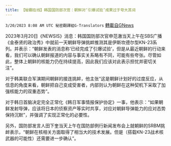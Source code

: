 ```yaml
---
title: 【秘翻在线】韩国国防部次官：朝鲜对‘引爆试验’成果过于夸大其词
---
```

`3/20/2023 8:08 AM UTC 秘密翻譯組G-Translators` [轉載自GNews](https://gnews.org/articles/1029228)

2023年3月20日《NEWSIS》消息：韩国国防部次官申范澈当天上午在SBS广播《金泰贤的政治秀》中就前一天朝鲜导弹挑衅推测其是伊斯坎德尔型KN-23系列。并表示：“朝鲜发表的消息称‘已经完成了引爆试验’，但是从最近朝鲜的行动来看，我们可以确认朝鲜报道的内容与事实关系略有不同，可能有些夸张。尽管如此，整体上朝鲜的核能力仍在持续提高，因此我们应该对此表示担忧并密切关注”。

对于韩美联合军演期间朝鲜的接连挑衅，他主张“这是朝鲜计划好的过度反应，从信息的角度来看，朝鲜把自己变成受害者，内部则认为朝鲜在这种契机下采取了加强核能力的双重态势”。

对于韩日首脑决定完全正常化《韩日军事情报保护协定》一事，他表示：“如果朝鲜发射导弹，应该将日本的侦察资产等实时共享，对应对朝鲜导弹能力的应对态势保持沉默”，并强调了实现正常化的必要性。

另外，国防部发言人田下奎当天上午在国防部例行新闻发布会上就朝鲜的SRBM挑衅表示，“朝鲜在核相关方面取得了相当大的技术发展。但是（搭载KN-23战术核武器的可能性）还需要进一步确认”。
